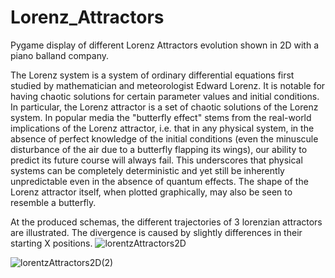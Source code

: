 # Lorenz_Attractors
Pygame display of different Lorenz Attractors evolution shown in 2D with a piano balland company.

The Lorenz system is a system of ordinary differential equations first studied by mathematician and meteorologist Edward Lorenz. 
It is notable for having chaotic solutions for certain parameter values and initial conditions. 
In particular, the Lorenz attractor is a set of chaotic solutions of the Lorenz system. 
In popular media the "butterfly effect" stems from the real-world implications of the Lorenz attractor, i.e. that in any physical system, 
in the absence of perfect knowledge of the initial conditions (even the minuscule disturbance of the air due to a butterfly flapping its wings), 
our ability to predict its future course will always fail. 
This underscores that physical systems can be completely deterministic and yet still be inherently unpredictable even in the absence of quantum effects. 
The shape of the Lorenz attractor itself, when plotted graphically, may also be seen to resemble a butterfly.

At the produced schemas, the different trajectories of 3 lorenzian attractors are illustrated. The divergence is caused by slightly differences in their starting X positions.
![lorentzAttractors2D](https://user-images.githubusercontent.com/48797734/148683582-8178a52f-3c9d-414d-a0b7-325f29026b9e.png)

![lorentzAttractors2D(2)](https://user-images.githubusercontent.com/48797734/148980963-11d1642b-a4dc-4dfc-a7e3-698da2ac77d4.png)
